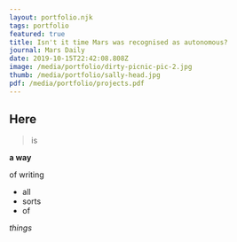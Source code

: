 ```yaml
---
layout: portfolio.njk
tags: portfolio
featured: true
title: Isn't it time Mars was recognised as autonomous?
journal: Mars Daily
date: 2019-10-15T22:42:08.808Z
image: /media/portfolio/dirty-picnic-pic-2.jpg
thumb: /media/portfolio/sally-head.jpg
pdf: /media/portfolio/projects.pdf
---
```

## Here

> is

**a way**

of writing

* all
* sorts
* of

*things*